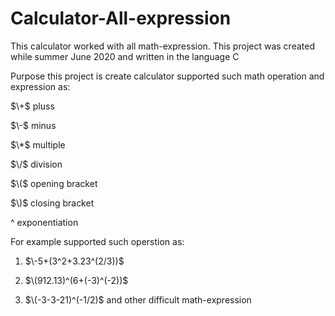 # Calculator-All-expression

This calculator worked with all math-expression. This project was created while summer June 2020 and written in the language C

Purpose this project is create calculator supported such math operation and expression as:

$\+$ pluss

$\-$ minus

$\*$ multiple 

$\/$ division

$\($ opening bracket 

$\)$ closing bracket 

^ exponentiation

For example supported such operstion as:

1. $\-5+(3^2+3.23^(2/3))$

2. $\(912.13)^(6+(-3)^(-2))$

3. $\(-3-3-21)^(-1/2)$ and other difficult math-expression
